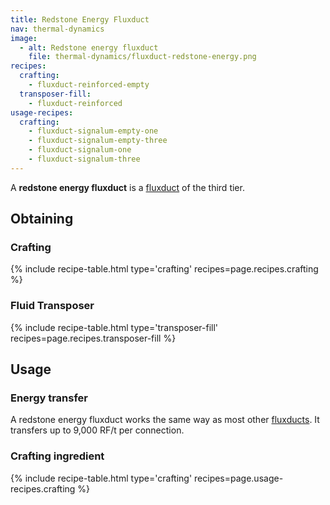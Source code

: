 ```yaml
---
title: Redstone Energy Fluxduct
nav: thermal-dynamics
image:
  - alt: Redstone energy fluxduct
    file: thermal-dynamics/fluxduct-redstone-energy.png
recipes:
  crafting:
    - fluxduct-reinforced-empty
  transposer-fill:
    - fluxduct-reinforced
usage-recipes:
  crafting:
    - fluxduct-signalum-empty-one
    - fluxduct-signalum-empty-three
    - fluxduct-signalum-one
    - fluxduct-signalum-three
---
```


A **redstone energy fluxduct** is a [fluxduct](/docs/fluxducts/) of the third
tier.


Obtaining
---------

### Crafting
{% include recipe-table.html type='crafting' recipes=page.recipes.crafting %}

### Fluid Transposer
{% include recipe-table.html type='transposer-fill' recipes=page.recipes.transposer-fill %}


Usage
-----

### Energy transfer
A redstone energy fluxduct works the same way as most other
[fluxducts](/docs/fluxducts/). It transfers up to 9,000 RF/t per connection.

### Crafting ingredient
{% include recipe-table.html type='crafting' recipes=page.usage-recipes.crafting %}
